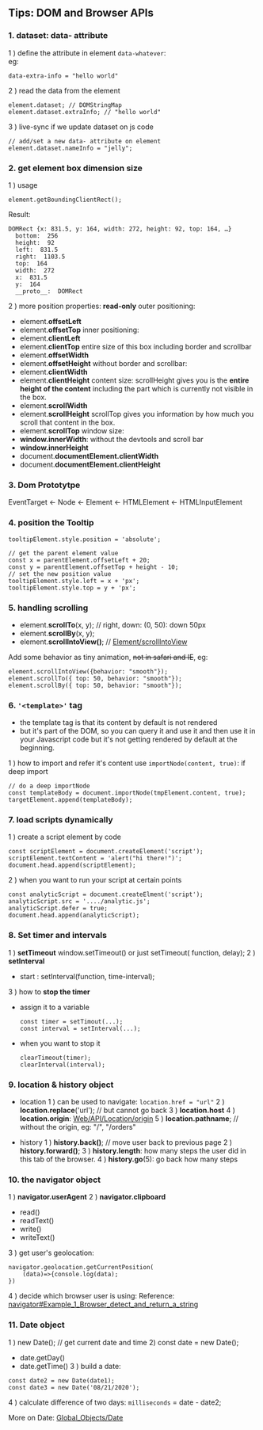 ## Tips: DOM and Browser APIs
### 1. dataset: data- attribute
1 ) define the attribute in element
`data-whatever`:  
eg:
```
data-extra-info = "hello world"
```
2 ) read the data from the element
```
element.dataset; // DOMStringMap
element.dataset.extraInfo; // "hello world"
```

3 ) live-sync if we update dataset on js code
```
// add/set a new data- attribute on element
element.dataset.nameInfo = "jelly";
```
### 2. get element box dimension size
1 ) usage
```
element.getBoundingClientRect();
```
Result:
```
DOMRect {x: 831.5, y: 164, width: 272, height: 92, top: 164, …}
  bottom:  256
  height:  92
  left:  831.5
  right:  1103.5
  top:  164
  width:  272
  x:  831.5
  y:  164
  __proto__:  DOMRect
``` 

2 ) more position properties: **read-only**
outer positioning:
* element.**offsetLeft**
* element.**offsetTop**
inner positioning:
* element.**clientLeft**
* element.**clientTop**
entire size of this box including border and scrollbar
* element.**offsetWidth**
* element.**offsetHeight**
without border and scrollbar:
* element.**clientWidth**
* element.**clientHeight**
content size: scrollHeight gives you is the **entire height of the content** including the part which is currently not visible in the box.
* element.**scrollWidth**
* element.**scrollHeight**
scrollTop gives you information by how much you scroll that content in the box.
* element.**scrollTop**
window size:
* **window.innerWidth**: without the devtools and scroll bar
* **window.innerHeight**
* document.**documentElement.clientWidth**
*  document.**documentElement.clientHeight**
### 3. Dom Prototytpe
EventTarget <- Node <- Element <- HTMLElement <- HTMLInputElement

### 4. position the Tooltip
    tooltipElement.style.position = 'absolute';
    
    // get the parent element value
    const x = parentElement.offsetLeft + 20;
    const y = parentElement.offsetTop + height - 10;
    // set the new position value
    tooltipElement.style.left = x + 'px';
    tooltipElement.style.top = y + 'px';
    
### 5. handling scrolling

* element.**scrollTo**(x, y); // right, down: (0, 50): down 50px
* element.**scrollBy**(x, y);
* element.**scrollIntoView()**; // [Element/scrollIntoView](https://developer.mozilla.org/en-US/docs/Web/API/Element/scrollIntoView)

Add some behavior as tiny animation, ~~not in safari and IE~~, eg:
```
element.scrollIntoView({behavior: "smooth"});
element.scrollTo({ top: 50, behavior: "smooth"});
element.scrollBy({ top: 50, behavior: "smooth"});
```

### 6. `'<template>'` tag 

* the template tag is that its content by default is not rendered  
*  but it's part of the DOM, so you can query it and use it and then use it in your Javascript code but it's not getting rendered by default at the beginning.

1 ) how to import and refer it's content
use `importNode(content, true)`: if deep import
```
// do a deep importNode
const templateBody = document.importNode(tmpElement.content, true);
targetElement.append(templateBody);
```

### 7. load scripts dynamically
1 ) create a script element by code
```
const scriptElement = document.createElement('script');
scriptElement.textContent = 'alert("hi there!")';
document.head.append(scriptElement);
```

2 ) when you want to run your script at certain points
```
const analyticScript = document.createElment('script');
analyticScript.src = '..../analytic.js';
analyticScript.defer = true;
document.head.append(analyticScript);
```

### 8. Set timer and intervals

1 ) **setTimeout**
window.setTimeout() or just setTimeout( function, delay);
2 ) **setInterval**
* start : setInterval(function, time-interval);

3 ) how to **stop the timer**
* assign it to a variable
	```
	const timer = setTimout(...);
	const interval = setInterval(...);
	```
* when you want to stop it
	```
	clearTimeout(timer);
	clearInterval(interval);
	```

### 9. location & history object
* location
1 ) can be used to navigate: `location.href = "url"`
2 ) **location.replace**('url'); // but cannot go back
3 ) **location.host**
4 ) **location.origin**: [Web/API/Location/origin](https://developer.mozilla.org/en-US/docs/Web/API/Location/origin)
5 ) **location.pathname**; // without the origin, eg: "/", "/orders"


*  history
1 ) **history.back()**; // move user back to previous page
2 ) **history.forward()**; 
3 ) **history.length**:  how many steps the user did in this tab of the browser.
4 ) **history.go**(5):  go back how many steps

### 10. the navigator object
1 ) **navigator.userAgent**
2 ) **navigator.clipboard**
-  read()
-  readText()
 - write()
-  writeText()

3 ) get user's geolocation:
```
navigator.geolocation.getCurrentPosition(
	(data)=>{console.log(data);
})
```
4 ) decide which browser user is using:
Reference: [navigator#Example_1_Browser_detect_and_return_a_string](https://developer.mozilla.org/en-US/docs/Web/API/Window/navigator#Example_1_Browser_detect_and_return_a_string)

### 11. Date object
1 ) new Date(); // get current date and time
2) const date = new Date();
- date.getDay()
- date.getTime()
3 ) build a date: 
```
const date2 = new Date(date1);
const date3 = new Date('08/21/2020');
```

4 ) calculate difference of two days:
	 `milliseconds` =  date - date2;
	 
More on Date: [Global_Objects/Date](https://developer.mozilla.org/en-US/docs/Web/JavaScript/Reference/Global_Objects/Date)
	 

